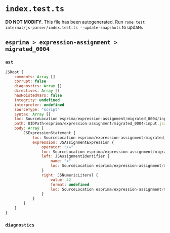 # `index.test.ts`

**DO NOT MODIFY**. This file has been autogenerated. Run `rome test internal/js-parser/index.test.ts --update-snapshots` to update.

## `esprima > expression-assignment > migrated_0004`

### `ast`

```javascript
JSRoot {
	comments: Array []
	corrupt: false
	diagnostics: Array []
	directives: Array []
	hasHoistedVars: false
	integrity: undefined
	interpreter: undefined
	sourceType: "script"
	syntax: Array []
	loc: SourceLocation esprima/expression-assignment/migrated_0004/input.js 1:0-2:0
	path: UIDPath<esprima/expression-assignment/migrated_0004/input.js>
	body: Array [
		JSExpressionStatement {
			loc: SourceLocation esprima/expression-assignment/migrated_0004/input.js 1:0-1:7
			expression: JSAssignmentExpression {
				operator: "/="
				loc: SourceLocation esprima/expression-assignment/migrated_0004/input.js 1:0-1:7
				left: JSAssignmentIdentifier {
					name: "x"
					loc: SourceLocation esprima/expression-assignment/migrated_0004/input.js 1:0-1:1 (x)
				}
				right: JSNumericLiteral {
					value: 42
					format: undefined
					loc: SourceLocation esprima/expression-assignment/migrated_0004/input.js 1:5-1:7
				}
			}
		}
	]
}
```

### `diagnostics`

```

```
